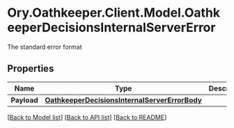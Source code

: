 # Ory.Oathkeeper.Client.Model.OathkeeperDecisionsInternalServerError
The standard error format
## Properties

Name | Type | Description | Notes
------------ | ------------- | ------------- | -------------
**Payload** | [**OathkeeperDecisionsInternalServerErrorBody**](OathkeeperDecisionsInternalServerErrorBody.md) |  | [optional] 

[[Back to Model list]](../README.md#documentation-for-models) [[Back to API list]](../README.md#documentation-for-api-endpoints) [[Back to README]](../README.md)

